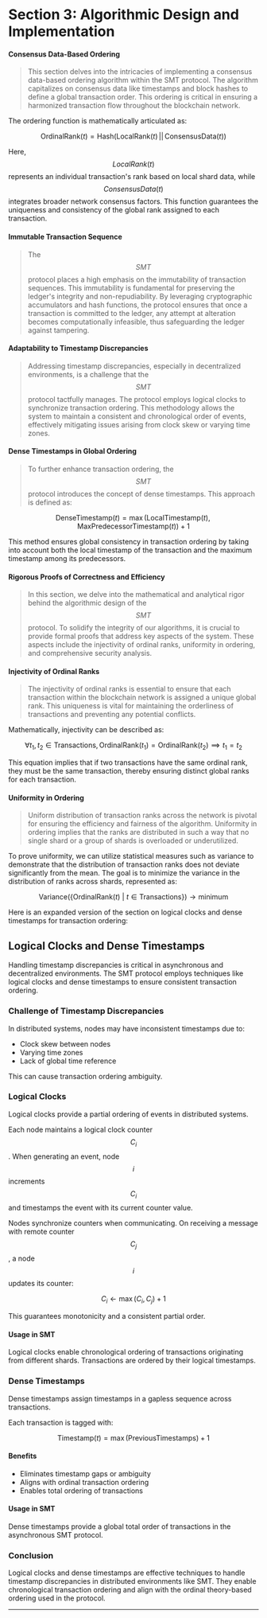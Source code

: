 # Section 3: Algorithmic Design and Implementation

#### Consensus Data-Based Ordering

> This section delves into the intricacies of implementing a consensus data-based ordering algorithm within the SMT protocol. The algorithm capitalizes on consensus data like timestamps and block hashes to define a global transaction order. This ordering is critical in ensuring a harmonized transaction flow throughout the blockchain network.

The ordering function is mathematically articulated as:

$$
\text{OrdinalRank}(t) = \text{Hash}(\text{LocalRank}(t) \, || \, \text{ConsensusData}(t))
$$

Here, $${LocalRank}(t)$$ represents an individual transaction's rank based on local shard data, while $${ConsensusData}(t)$$ integrates broader network consensus factors. This function guarantees the uniqueness and consistency of the global rank assigned to each transaction.

#### Immutable Transaction Sequence

> The $$SMT$$ protocol places a high emphasis on the immutability of transaction sequences. This immutability is fundamental for preserving the ledger's integrity and non-repudiability. By leveraging cryptographic accumulators and hash functions, the protocol ensures that once a transaction is committed to the ledger, any attempt at alteration becomes computationally infeasible, thus safeguarding the ledger against tampering.

#### Adaptability to Timestamp Discrepancies

> Addressing timestamp discrepancies, especially in decentralized environments, is a challenge that the $$SMT$$ protocol tactfully manages. The protocol employs logical clocks to synchronize transaction ordering. This methodology allows the system to maintain a consistent and chronological order of events, effectively mitigating issues arising from clock skew or varying time zones.

#### Dense Timestamps in Global Ordering

> To further enhance transaction ordering, the $$SMT$$ protocol introduces the concept of dense timestamps. This approach is defined as:

$$
\text{DenseTimestamp}(t) = \max(\text{LocalTimestamp}(t), \text{MaxPredecessorTimestamp}(t)) + 1
$$

This method ensures global consistency in transaction ordering by taking into account both the local timestamp of the transaction and the maximum timestamp among its predecessors.

#### Rigorous Proofs of Correctness and Efficiency

> In this section, we delve into the mathematical and analytical rigor behind the algorithmic design of the $$SMT$$ protocol. To solidify the integrity of our algorithms, it is crucial to provide formal proofs that address key aspects of the system. These aspects include the injectivity of ordinal ranks, uniformity in ordering, and comprehensive security analysis.

#### Injectivity of Ordinal Ranks

> The injectivity of ordinal ranks is essential to ensure that each transaction within the blockchain network is assigned a unique global rank. This uniqueness is vital for maintaining the orderliness of transactions and preventing any potential conflicts.

Mathematically, injectivity can be described as:

$$
\forall t_1, t_2 \in \text{Transactions}, \text{OrdinalRank}(t_1) = \text{OrdinalRank}(t_2) \implies t_1 = t_2
$$

This equation implies that if two transactions have the same ordinal rank, they must be the same transaction, thereby ensuring distinct global ranks for each transaction.

#### Uniformity in Ordering

> Uniform distribution of transaction ranks across the network is pivotal for ensuring the efficiency and fairness of the algorithm. Uniformity in ordering implies that the ranks are distributed in such a way that no single shard or a group of shards is overloaded or underutilized.

To prove uniformity, we can utilize statistical measures such as variance to demonstrate that the distribution of transaction ranks does not deviate significantly from the mean. The goal is to minimize the variance in the distribution of ranks across shards, represented as:

$$
\text{Variance}(\{\text{OrdinalRank}(t) \ | \ t \in \text{Transactions}\}) \rightarrow \text{minimum}
$$

Here is an expanded version of the section on logical clocks and dense timestamps for transaction ordering:

## Logical Clocks and Dense Timestamps

Handling timestamp discrepancies is critical in asynchronous and decentralized environments. The SMT protocol employs techniques like logical clocks and dense timestamps to ensure consistent transaction ordering.

### Challenge of Timestamp Discrepancies

In distributed systems, nodes may have inconsistent timestamps due to:

* Clock skew between nodes
* Varying time zones
* Lack of global time reference

This can cause transaction ordering ambiguity.

### Logical Clocks

Logical clocks provide a partial ordering of events in distributed systems.

Each node maintains a logical clock counter $$C_i$$. When generating an event, node $$i$$ increments $$C_i$$ and timestamps the event with its current counter value.

Nodes synchronize counters when communicating. On receiving a message with remote counter $$C_j$$, a node $$i$$ updates its counter:

$$
C_i \gets \max(C_i, C_j) + 1
$$

This guarantees monotonicity and a consistent partial order.

#### Usage in SMT

Logical clocks enable chronological ordering of transactions originating from different shards. Transactions are ordered by their logical timestamps.

### Dense Timestamps

Dense timestamps assign timestamps in a gapless sequence across transactions.

Each transaction is tagged with:

$$
\text{Timestamp}(t) = \max(\text{PreviousTimestamps}) + 1
$$

#### Benefits

* Eliminates timestamp gaps or ambiguity
* Aligns with ordinal transaction ordering
* Enables total ordering of transactions

#### Usage in SMT

Dense timestamps provide a global total order of transactions in the asynchronous SMT protocol.

### Conclusion

Logical clocks and dense timestamps are effective techniques to handle timestamp discrepancies in distributed environments like SMT. They enable chronological transaction ordering and align with the ordinal theory-based ordering used in the protocol.

***
